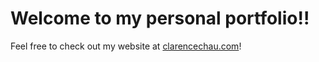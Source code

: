 # Welcome to my personal portfolio!!

Feel free to check out my website at [clarencechau.com](https://clarencechau.com)!
